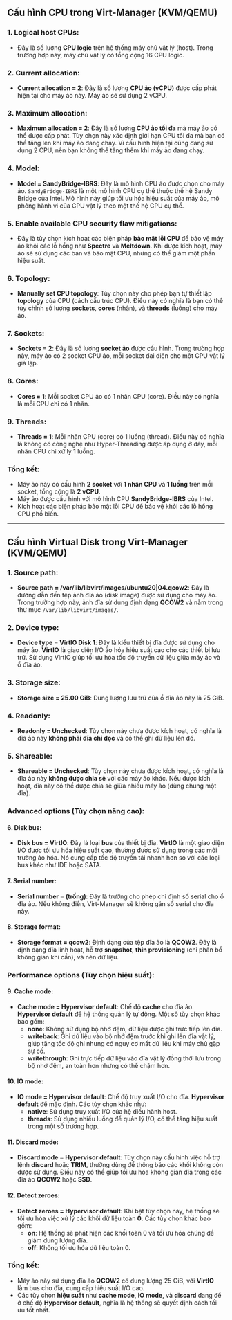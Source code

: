 ## Cấu hình CPU trong Virt-Manager (KVM/QEMU)

### 1. **Logical host CPUs**: 
   - Đây là số lượng **CPU logic** trên hệ thống máy chủ vật lý (host). Trong trường hợp này, máy chủ vật lý có tổng cộng 16 CPU logic.

### 2. **Current allocation**:
   - **Current allocation = 2**: Đây là số lượng **CPU ảo (vCPU)** được cấp phát hiện tại cho máy ảo này. Máy ảo sẽ sử dụng 2 vCPU.

### 3. **Maximum allocation**:
   - **Maximum allocation = 2**: Đây là số lượng **CPU ảo tối đa** mà máy ảo có thể được cấp phát. Tùy chọn này xác định giới hạn CPU tối đa mà bạn có thể tăng lên khi máy ảo đang chạy. Vì cấu hình hiện tại cũng đang sử dụng 2 CPU, nên bạn không thể tăng thêm khi máy ảo đang chạy.

### 4. **Model**:
   - **Model = SandyBridge-IBRS**: Đây là mô hình CPU ảo được chọn cho máy ảo. `SandyBridge-IBRS` là một mô hình CPU cụ thể thuộc thế hệ Sandy Bridge của Intel. Mô hình này giúp tối ưu hóa hiệu suất của máy ảo, mô phỏng hành vi của CPU vật lý theo một thế hệ CPU cụ thể.

### 5. **Enable available CPU security flaw mitigations**:
   - Đây là tùy chọn kích hoạt các biện pháp **bảo mật lỗi CPU** để bảo vệ máy ảo khỏi các lỗ hổng như **Spectre** và **Meltdown**. Khi được kích hoạt, máy ảo sẽ sử dụng các bản vá bảo mật CPU, nhưng có thể giảm một phần hiệu suất.

### 6. **Topology**:
   - **Manually set CPU topology**: Tùy chọn này cho phép bạn tự thiết lập **topology** của CPU (cách cấu trúc CPU). Điều này có nghĩa là bạn có thể tùy chỉnh số lượng **sockets**, **cores** (nhân), và **threads** (luồng) cho máy ảo.

### 7. **Sockets**:
   - **Sockets = 2**: Đây là số lượng **socket ảo** được cấu hình. Trong trường hợp này, máy ảo có 2 socket CPU ảo, mỗi socket đại diện cho một CPU vật lý giả lập.

### 8. **Cores**:
   - **Cores = 1**: Mỗi socket CPU ảo có 1 nhân CPU (core). Điều này có nghĩa là mỗi CPU chỉ có 1 nhân.

### 9. **Threads**:
   - **Threads = 1**: Mỗi nhân CPU (core) có 1 luồng (thread). Điều này có nghĩa là không có công nghệ như Hyper-Threading được áp dụng ở đây, mỗi nhân CPU chỉ xử lý 1 luồng.

### Tổng kết:
- Máy ảo này có cấu hình **2 socket** với **1 nhân CPU** và **1 luồng** trên mỗi socket, tổng cộng là **2 vCPU**.
- Máy ảo được cấu hình với mô hình CPU **SandyBridge-IBRS** của Intel.
- Kích hoạt các biện pháp bảo mật lỗi CPU để bảo vệ khỏi các lỗ hổng CPU phổ biến.

-------------------------------------------------------------------------------
## Cấu hình Virtual Disk trong Virt-Manager (KVM/QEMU)

### 1. **Source path**:
   - **Source path = /var/lib/libvirt/images/ubuntu20|04.qcow2**: Đây là đường dẫn đến tệp ảnh đĩa ảo (disk image) được sử dụng cho máy ảo. Trong trường hợp này, ảnh đĩa sử dụng định dạng **QCOW2** và nằm trong thư mục `/var/lib/libvirt/images/`.

### 2. **Device type**:
   - **Device type = VirtIO Disk 1**: Đây là kiểu thiết bị đĩa được sử dụng cho máy ảo. **VirtIO** là giao diện I/O ảo hóa hiệu suất cao cho các thiết bị lưu trữ. Sử dụng VirtIO giúp tối ưu hóa tốc độ truyền dữ liệu giữa máy ảo và ổ đĩa ảo.

### 3. **Storage size**:
   - **Storage size = 25.00 GiB**: Dung lượng lưu trữ của ổ đĩa ảo này là 25 GiB.

### 4. **Readonly**:
   - **Readonly = Unchecked**: Tùy chọn này chưa được kích hoạt, có nghĩa là đĩa ảo này **không phải đĩa chỉ đọc** và có thể ghi dữ liệu lên đó.

### 5. **Shareable**:
   - **Shareable = Unchecked**: Tùy chọn này chưa được kích hoạt, có nghĩa là đĩa ảo này **không được chia sẻ** với các máy ảo khác. Nếu được kích hoạt, đĩa này có thể được chia sẻ giữa nhiều máy ảo (dùng chung một đĩa).

### Advanced options (Tùy chọn nâng cao):

#### 6. **Disk bus**:
   - **Disk bus = VirtIO**: Đây là loại **bus** của thiết bị đĩa. **VirtIO** là một giao diện I/O được tối ưu hóa hiệu suất cao, thường được sử dụng trong các môi trường ảo hóa. Nó cung cấp tốc độ truyền tải nhanh hơn so với các loại bus khác như IDE hoặc SATA.

#### 7. **Serial number**:
   - **Serial number = (trống)**: Đây là trường cho phép chỉ định số serial cho ổ đĩa ảo. Nếu không điền, Virt-Manager sẽ không gán số serial cho đĩa này.

#### 8. **Storage format**:
   - **Storage format = qcow2**: Định dạng của tệp đĩa ảo là **QCOW2**. Đây là định dạng đĩa linh hoạt, hỗ trợ **snapshot**, **thin provisioning** (chỉ phân bổ không gian khi cần), và nén dữ liệu.

### Performance options (Tùy chọn hiệu suất):

#### 9. **Cache mode**:
   - **Cache mode = Hypervisor default**: Chế độ **cache** cho đĩa ảo. **Hypervisor default** để hệ thống quản lý tự động. Một số tùy chọn khác bao gồm:
     - **none**: Không sử dụng bộ nhớ đệm, dữ liệu được ghi trực tiếp lên đĩa.
     - **writeback**: Ghi dữ liệu vào bộ nhớ đệm trước khi ghi lên đĩa vật lý, giúp tăng tốc độ ghi nhưng có nguy cơ mất dữ liệu khi máy chủ gặp sự cố.
     - **writethrough**: Ghi trực tiếp dữ liệu vào đĩa vật lý đồng thời lưu trong bộ nhớ đệm, an toàn hơn nhưng có thể chậm hơn.

#### 10. **IO mode**:
   - **IO mode = Hypervisor default**: Chế độ truy xuất I/O cho đĩa. **Hypervisor default** để mặc định. Các tùy chọn khác như:
     - **native**: Sử dụng truy xuất I/O của hệ điều hành host.
     - **threads**: Sử dụng nhiều luồng để quản lý I/O, có thể tăng hiệu suất trong một số trường hợp.

#### 11. **Discard mode**:
   - **Discard mode = Hypervisor default**: Tùy chọn này cấu hình việc hỗ trợ lệnh **discard** hoặc **TRIM**, thường dùng để thông báo các khối không còn được sử dụng. Điều này có thể giúp tối ưu hóa không gian đĩa trong các đĩa ảo **QCOW2** hoặc **SSD**.

#### 12. **Detect zeroes**:
   - **Detect zeroes = Hypervisor default**: Khi bật tùy chọn này, hệ thống sẽ tối ưu hóa việc xử lý các khối dữ liệu toàn **0**. Các tùy chọn khác bao gồm:
     - **on**: Hệ thống sẽ phát hiện các khối toàn 0 và tối ưu hóa chúng để giảm dung lượng đĩa.
     - **off**: Không tối ưu hóa dữ liệu toàn 0.

### Tổng kết:
- Máy ảo này sử dụng đĩa ảo **QCOW2** có dung lượng 25 GiB, với **VirtIO** làm bus cho đĩa, cung cấp hiệu suất I/O cao.
- Các tùy chọn **hiệu suất** như **cache mode**, **IO mode**, và **discard** đang để ở chế độ **Hypervisor default**, nghĩa là hệ thống sẽ quyết định cách tối ưu tốt nhất.
